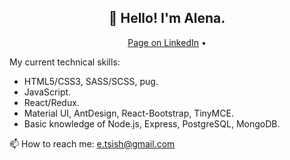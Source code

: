 <h2 align="center">👋 Hello! I'm Alena.</h2>
<p align="center">
  <a href="https://www.linkedin.com/in/alena-tsishchanka-15936b178/" target="_blank">Page on LinkedIn</a> •
</p>

My current technical skills:
- HTML5/CSS3, SASS/SCSS, pug.
- JavaScript.
- React/Redux.
- Material UI, AntDesign, React-Bootstrap, TinyMCE.
- Basic knowledge of Node.js, Express, PostgreSQL, MongoDB.

📫 How to reach me: e.tsish@gmail.com
